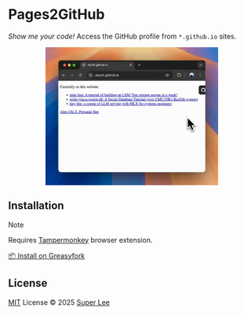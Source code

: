 # Pages2GitHub

*Show me your code!* Access the GitHub profile from `*.github.io` sites.

<img alt="preview" src="./docs/preview.gif" width="70%" style="display: block; margin: 0 auto;"/>

## Installation

> [!note]
> Requires [Tampermonkey](https://www.tampermonkey.net/) browser extension.

[📦 Install on Greasyfork](https://greasyfork.org/en/scripts/534709-pages-to-github)

## License

[MIT](./LICENSE) License © 2025 [Super Lee](https://github.com/superpung)
